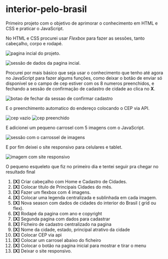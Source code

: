 # interior-pelo-brasil


Primeiro projeto com o objetivo de aprimorar o conhecimento em HTML e CSS e praticar o JavaScript.

No HTML e CSS procurei usar *Flexbox* para fazer as sessões, tanto cabeçalho, corpo e rodapé. 

![pagina incial do projeto](https://uploaddeimagens.com.br/images/003/998/915/full/pagina_inicial.jpg?1661549174).

![sessão de dados da pagina incial](https://uploaddeimagens.com.br/images/003/998/921/full/sessao_de_dados.jpg?1661549503).

Procurei por mais básico que seja usar o conhecimento que tenho até agora no JavaScript para fazer algums funções, como deixar o botão de enviar só disponivel se o campo de cep estiver com os 8 numeros preenchidos, e fechando a sessão de confirmação de cadastro de cidade ao clica no **X**.

![botao de fechar da sessao de confirmar cadastro](https://uploaddeimagens.com.br/images/003/998/934/full/sessao_fechar_JS.jpg?1661549840)

E o preenchimento automatico do endereço colocando o CEP via API.

![cep vazio](https://uploaddeimagens.com.br/images/003/998/944/full/cep1.jpg?1661550292) ![cep preenchido](https://uploaddeimagens.com.br/images/003/998/948/full/cep2.jpg?1661550437)

E adicionei um pequeno carrosel com 5 imagens com o JavaScript. 

![sessão com o carrossel de imagens](https://uploaddeimagens.com.br/images/003/998/957/full/carrossel.jpg?1661550601)

E por fim deixei o site responsivo para celulares e tablet. 

![imagem com site responsivo](https://user-images.githubusercontent.com/111694128/186995706-5a80d6ee-a683-4d5b-bf31-c5a415e0bce3.png)


 O pequeno esqueleto que fiz no primeiro dia e tentei seguir pra chegar no resultado final
 
1. **[X]** Criar cabeçalho com Home e Cadastro de Cidades.
2. **[X]** Colocar titulo de Principais Cidades do mês.
3. **[X]** Fazer um flexbox com 4 imagens.
4. **[X]** Colocar uma legenda centralizada e sublinhada em cada imagem.
5. **[X]** Nova season com dados de cidades do interior do Brasil ( grid ou flex).
6. **[X]** Rodapé da pagina com ano e copyright
7. **[X]** Segunda pagina com dados para cadastrar
8. **[X]** Ficheiro de cadastro centralizado na pagina
9. **[X]** Nome da cidade, estado, principal atrativo da cidade
10. **[X]** Colocar CEP via api
11. **[X]** Colocar um carrosel abaixo do ficheiro
12. **[X]** Colocar o botão na pagina inicial para mostrar e tirar o menu
13. **[X]** Deixar o site responsivo.
